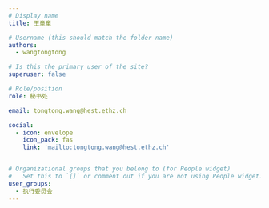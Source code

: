 ```yaml
---
# Display name
title: 王童童

# Username (this should match the folder name)
authors:
  - wangtongtong

# Is this the primary user of the site?
superuser: false

# Role/position
role: 秘书处

email: tongtong.wang@hest.ethz.ch

social:
  - icon: envelope
    icon_pack: fas
    link: 'mailto:tongtong.wang@hest.ethz.ch'


# Organizational groups that you belong to (for People widget)
#   Set this to `[]` or comment out if you are not using People widget.
user_groups:
  - 执行委员会
---
```

